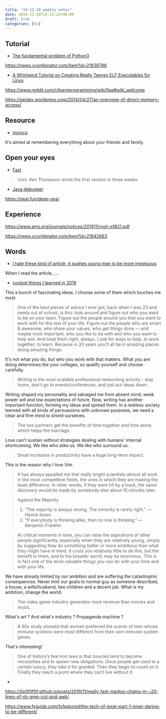 ```yaml
---
title: "19-12-24 weekly notes"
date: 2019-12-20T15:11:23+08:00
draft: true
categories: [hn]
---
```


## Tutorial
- [The fundamental problem of Python3](https://news.ycombinator.com/item?id=21841951)

https://news.ycombinator.com/item?id=21838786

- [A Whirlwind Tutorial on Creating Really Teensy ELF Executables for Linux](https://www.muppetlabs.com/~breadbox/software/tiny/teensy.html)


https://www.reddit.com/r/learnprogramming/wiki/faq#wiki_welcome

https://geidav.wordpress.com/2014/04/27/an-overview-of-direct-memory-access/


## Resource

- [monica](https://news.ycombinator.com/item?id=21850155)

It's aimed at remembering everything about your friends and family.


## Open your eyes
- [Fast](https://news.ycombinator.com/item?id=21848860)

> Unix. Ken Thompson wrote the first version in three weeks.

- [Java debugger](https://news.ycombinator.com/item?id=21844007)

https://neal.fun/deep-sea/

## Experience
https://www.ams.org/journals/notices/201911/rnoti-p1821.pdf

https://news.ycombinator.com/item?id=21842663


## Words

- [I hate these kind of article, it pushes young man to be more impetuous](http://www.ruanyifeng.com/blog/2011/10/dont_call_yourself_a_programmer.html)

When I read the article, ....


- [coolest things I learned in 2019](https://www.perell.com/blog/2019/12/11/coolest-things-i-learned-in-2019)

This a bunch of fascinating ideas. I choose some of them which touches me most.

> One of the best pieces of advice I ever got, back when I was 23 and newly out of school, is this: look around and figure out who you want to be on your team. Figure out the people around you that you want to work with for the rest of your life. Figure out the people who are smart & awesome, who share your values, who get things done — and maybe most important, who you like to be with and who you want to help win. And treat them right, always. Look for ways to help, to work together, to learn. Because in 20 years you’ll all be in amazing places doing amazing things.

It's not what you do, but who you work with that matters. What you are doing determines the your colleges, so qualify yourself and choose carefully.

> Writing is the most scalable professional networking activity - stay home, don't go to events/conferences, and just put ideas down.

Writing shaped my personality and salvaged me from absent mind, week power will and low expectations of future. Now, writing has another important function, forming my ideas and spread them.
In a restless society teemed with all kinds of persuasions with unknown purposes, we need a clear and firm mind to shield ourselves.

> The two partners get the benefits of time together and time alone, which helps the marriage.

Love can't sustain without strategies dealing with humans' internal shortcoming. We like who alike us. We like who surround us.

> Small increases in productivity have a huge long-term impact.

This is the reason why I love Vim.

> It has always appalled me that really bright scientists almost all work in the most competitive fields, the ones in which they are making the least difference. In other words, if they were hit by a truck, the same discovery would be made by somebody else about 10 minutes later.

> Against the Majority
> 1. “The majority is always wrong. The minority is rarely right.” — Henrik Ibsen
> 2. “If everybody is thinking alike, then no one is thinking.” — Benjamin Franklin

> At critical moments in time, you can raise the aspirations of other people significantly, especially when they are relatively young, simply by suggesting they do something better or more ambitious than what they might have in mind. It costs you relatively little to do this, but the benefit to them, and to the broader world, may be enormous. This is in fact one of the most valuable things you can do with your time and with your life.

We have already limited by our ambition and are suffering the catastrophic consequences.
Never limit our goals to normal guy as someone described, a house, a wife/husband, two children and a decent job.
What is my ambition, change the world.

> The video game industry generates more revenue than movies and music.

What's art ? And what's industry ? Propaganda machine ?

> A 90s study showed that women preferred the scents of men whose immune systems were most different from their own immune-system genes.

That's interesting!

> One of history’s few iron laws is that luxuries tend to become necessities and to spawn new obligations. Once people get used to a certain luxury, they take it for granted. Then they begin to count on it. Finally they reach a point where they can’t live without it.


- [](https://omarabid.com/the-modern-web)

https://0x0f0f0f.github.io/posts/2019/11/really-fast-markov-chains-in-~20-lines-of-sh-grep-cut-and-awk/

https://www.fxguide.com/fxfeatured/the-tech-of-pixar-part-1-piper-daring-to-be-different/
